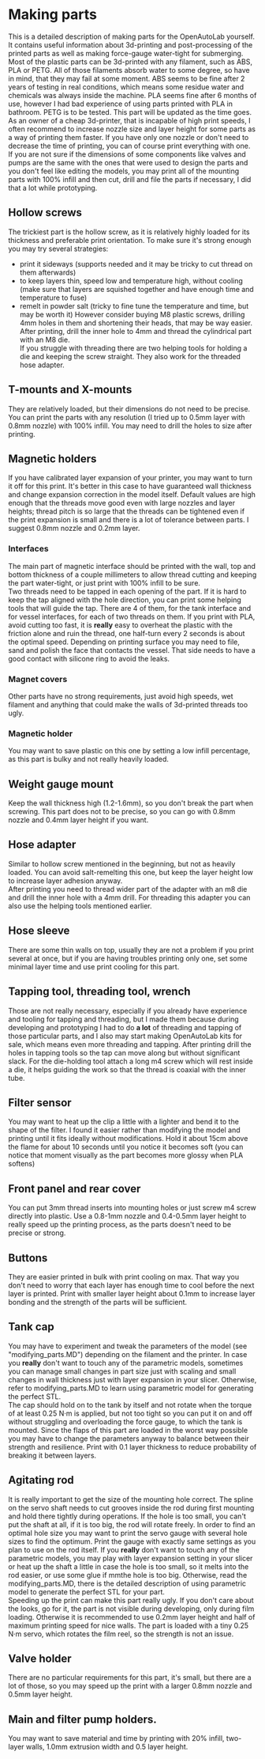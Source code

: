 # Making parts
This is a detailed description of making parts for the OpenAutoLab yourself. It contains useful information about 3d-printing and post-processing of the printed parts as well as making force-gauge water-tight for submerging.  
Most of the plastic parts can be 3d-printed with any filament, such as ABS, PLA or PETG. All of those filaments absorb water to some degree, so have in mind, that they may fail at some moment. ABS seems to be fine after 2 years of testing in real conditions, which means some residue water and chemicals was always inside the machine. PLA seems fine after 6 months of use, however I had bad experience of using parts printed with PLA in bathroom. PETG is to be tested. This part will be updated as the time goes.
As an owner of a cheap 3d-printer, that is incapable of high print speeds, I often recommend to increase nozzle size and layer height for some parts as a way of printing them faster. If you have only one nozzle or don't need to decrease the time of printing, you can of course print everything with one.  
If you are not sure if the dimensions of some components like valves and pumps are the same with the ones that were used to design the parts and you don't feel like editing the models, you may print all of the mounting parts with 100% infill and then cut, drill and file the parts if necessary, I did that a lot while prototyping.
## Hollow screws
The trickiest part is the hollow screw, as it is relatively highly loaded for its thickness and preferable print orientation. To make sure it's strong enough you may try several strategies:  
* print it sideways (supports needed and it may be tricky to cut thread on them afterwards)
* to keep layers thin, speed low and temperature high, without cooling (make sure that layers are squished together and have enough time and temperature to fuse)
* remelt in powder salt (tricky to fine tune the temperature and time, but may be worth it)
However consider buying M8 plastic screws, drilling 4mm holes in them and shortening their heads, that may be way easier.  
After printing, drill the inner hole to 4mm and thread the cylindrical part with an M8 die.  
If you struggle with threading there are two helping tools for holding a die and keeping the screw straight. They also work for the threaded hose adapter.
## T-mounts and X-mounts
They are relatively loaded, but their dimensions do not need to be precise. You can print the parts with any resolution (I tried up to 0.5mm layer with 0.8mm nozzle) with 100% infill. You may need to drill the holes to size after printing.
## Magnetic holders
If you have calibrated layer expansion of your printer, you may want to turn it off for this print. It's better in this case to have guaranteed wall thickness and change expansion correction in the model itself. Default values are high enough that the threads move good even with large nozzles and layer heights; thread pitch is so large that the threads can be tightened even if the print expansion is small and there is a lot of tolerance between parts. I suggest 0.8mm nozzle and 0.2mm layer.  
### Interfaces  
The main part of magnetic interface should be printed with the wall, top and bottom thickness of a couple millimeters to allow thread cutting and keeping the part water-tight, or just print with 100% infill to be sure.  
Two threads need to be tapped in each opening of the part. If it is hard to keep the tap aligned with the hole direction, you can print some helping tools that will guide the tap. There are 4 of them, for the tank interface and for vessel interfaces, for each of two threads on them. If you print with PLA, avoid cutting too fast, it is **really** easy to overheat the plastic with the friction alone and ruin the thread, one half-turn every 2 seconds is about the optimal speed.
Depending on printing surface you may need to file, sand and polish the face that contacts the vessel. That side needs to have a good contact with silicone ring to avoid the leaks.
### Magnet covers
Other parts have no strong requirements, just avoid high speeds, wet filament and anything that could make the walls of 3d-printed threads too ugly.
### Magnetic holder
You may want to save plastic on this one by setting a low infill percentage, as this part is bulky and not really heavily loaded.
## Weight gauge mount
Keep the wall thickness high (1.2-1.6mm), so you don't break the part when screwing. This part does not to be precise, so you can go with 0.8mm nozzle and 0.4mm layer height if you want.  
## Hose adapter
Similar to hollow screw mentioned in the beginning, but not as heavily loaded. You can avoid salt-remelting this one, but keep the layer height low to increase layer adhesion anyway.  
After printing you need to thread wider part of the adapter with an m8 die and drill the inner hole with a 4mm drill. For threading this adapter you can also use the helping tools mentioned earlier.
## Hose sleeve
There are some thin walls on top, usually they are not a problem if you print several at once, but if you are having troubles printing only one, set some minimal layer time and use print cooling for this part.
## Tapping tool, threading tool, wrench
Those are not really necessary, especially if you already have experience and tooling for tapping and threading, but I made them because during developing and prototyping I had to do **a lot** of threading and tapping of those particular parts, and I also may start making OpenAutoLab kits for sale, which means even more threading and tapping. After printing drill the holes in tapping tools so the tap can move along but without significant slack. For the die-holding tool attach a long m4 screw which will rest inside a die, it helps guiding the work so that the thread is coaxial with the inner tube.
## Filter sensor
You may want to heat up the clip a little with a lighter and bend it to the shape of the filter. I found it easier rather than modifying the model and printing until it fits ideally without modifications. Hold it about 15cm above the flame for about 10 seconds until you notice it becomes soft (you can notice that moment visually as the part becomes more glossy when PLA softens)
## Front panel and rear cover
You can put 3mm thread inserts into mounting holes or just screw m4 screw directly into plastic. Use a 0.8-1mm nozzle and 0.4-0.5mm layer height to really speed up the printing process, as the parts doesn't need to be precise or strong.
## Buttons
They are easier printed in bulk with print cooling on max. That way you don't need to worry that each layer has enough time to cool before the next layer is printed. Print with smaller layer height about 0.1mm to increase layer bonding and the strength of the parts will be sufficient.
## Tank cap
You may have to experiment and tweak the parameters of the model (see "modifying_parts.MD") depending on the filament and the printer. In case you **really** don't want to touch any of the parametric models, sometimes you can manage small changes in part size just with scaling and small changes in wall thickness just with layer expansion in your slicer. Otherwise, refer to modifying_parts.MD to learn using parametric model for generating the perfect STL.  
The cap should hold on to the tank by itself and not rotate when the torque of at least 0.25 N·m is applied, but not too tight so you can put it on and off without struggling and overloading the force gauge, to which the tank is mounted. Since the flaps of this part are loaded in the worst way possible you may have to change the parameters anyway to balance between their strength and resilience. Print with 0.1 layer thickness to reduce probability of breaking it between layers.
## Agitating rod
It is really important to get the size of the mounting hole correct. The spline on the servo shaft needs to cut grooves inside the rod during first mounting and hold there tightly during operations. If the hole is too small, you can't put the shaft at all, if it is too big, the rod will rotate freely. In order to find an optimal hole size you may want to print the servo gauge with several hole sizes to find the optimum. Print the gauge with exactly same settings as you plan to use on the rod itself. If you **really** don't want to touch any of the parametric models, you may play with layer expansion setting in your slicer or heat up the shaft a little in case the hole is too small, so it melts into the rod easier, or use some glue if mmthe hole is too big. Otherwise, read the modifying_parts.MD, there is the detailed description of using parametric model to generate the perfect STL for your part.   
Speeding up the print can make this part really ugly. If you don't care about the looks, go for it, the part is not visible during developing, only during film loading. Otherwise it is recommended to use 0.2mm layer height and half of maximum printing speed for nice walls. The part is loaded with a tiny 0.25 N·m servo, which rotates the film reel, so the strength is not an issue.
## Valve holder
There are no particular requirements for this part, it's small, but there are a lot of those, so you may speed up the print with a larger 0.8mm nozzle and 0.5mm layer height.
## Main and filter pump holders.
You may want to save material and time by printing with 20% infill, two-layer walls, 1.0mm extrusion width and 0.5 layer height.
